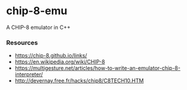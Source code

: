 # chip-8-emu
A CHIP-8 emulator in C++

### Resources
- https://chip-8.github.io/links/
- https://en.wikipedia.org/wiki/CHIP-8
- https://multigesture.net/articles/how-to-write-an-emulator-chip-8-interpreter/
- http://devernay.free.fr/hacks/chip8/C8TECH10.HTM
